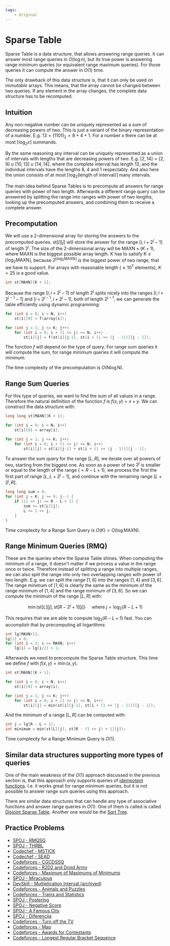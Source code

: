 ```yaml
---
tags:
    - Original
---
```


# Sparse Table

Sparse Table is a data structure, that allows answering range queries. It can answer most range queries in $O(\log n)$, but its true power is answering range minimum queries (or equivalent range maximum queries). For those queries it can compute the answer in $O(1)$ time.

The only drawback of this data structure is, that it can only be used on _immutable_ arrays. This means, that the array cannot be changed between two queries. If any element in the array changes, the complete data structure has to be recomputed.

## Intuition

Any non-negative number can be uniquely represented as a sum of decreasing powers of two. This is just a variant of the binary representation of a number. E.g. $13 = (1101)_2 = 8 + 4 + 1$. For a number $x$ there can be at most $\lceil \log_2 x \rceil$ summands.

By the same reasoning any interval can be uniquely represented as a union of intervals with lengths that are decreasing powers of two. E.g. $[2, 14] = [2, 9] \cup [10, 13] \cup [14, 14]$, where the complete interval has length 13, and the individual intervals have the lengths 8, 4 and 1 respectably. And also here the union consists of at most $\lceil \log_2(\text{length of interval}) \rceil$ many intervals.

The main idea behind Sparse Tables is to precompute all answers for range queries with power of two length. Afterwards a different range query can be answered by splitting the range into ranges with power of two lengths, looking up the precomputed answers, and combining them to receive a complete answer.

## Precomputation

We will use a 2-dimensional array for storing the answers to the precomputed queries. $\text{st}[i][j]$ will store the answer for the range $[i, i + 2^j - 1]$ of length $2^j$. The size of the 2-dimensional array will be $\text{MAXN} \times (K + 1)$, where $\text{MAXN}$ is the biggest possible array length. $\text{K}$ has to satisfy $\text{K} \ge \lfloor \log_2 \text{MAXN} \rfloor$, because $2^{\lfloor \log_2 \text{MAXN} \rfloor}$ is the biggest power of two range, that we have to support. For arrays with reasonable length ($\le 10^7$ elements), $K = 25$ is a good value.

```{.cpp file=sparsetable_definition}
int st[MAXN][K + 1];
```

Because the range $[i, i + 2^j - 1]$ of length $2^j$ splits nicely into the ranges $[i, i + 2^{j - 1} - 1]$ and $[i + 2^{j - 1}, i + 2^j - 1]$, both of length $2^{j - 1}$, we can generate the table efficiently using dynamic programming:

```{.cpp file=sparsetable_generation}
for (int i = 0; i < N; i++)
    st[i][0] = f(array[i]);

for (int j = 1; j <= K; j++)
    for (int i = 0; i + (1 << j) <= N; i++)
        st[i][j] = f(st[i][j-1], st[i + (1 << (j - 1))][j - 1]);
```

The function $f$ will depend on the type of query. For range sum queries it will compute the sum, for range minimum queries it will compute the minimum.

The time complexity of the precomputation is $O(\text{N} \log \text{N})$.

## Range Sum Queries

For this type of queries, we want to find the sum of all values in a range. Therefore the natural definition of the function $f$ is $f(x, y) = x + y$. We can construct the data structure with:

```{.cpp file=sparsetable_sum_generation}
long long st[MAXN][K + 1];

for (int i = 0; i < N; i++)
    st[i][0] = array[i];

for (int j = 1; j <= K; j++)
    for (int i = 0; i + (1 << j) <= N; i++)
        st[i][j] = st[i][j-1] + st[i + (1 << (j - 1))][j - 1];
```

To answer the sum query for the range $[L, R]$, we iterate over all powers of two, starting from the biggest one. As soon as a power of two $2^j$ is smaller or equal to the length of the range ($= R - L + 1$), we process the first the first part of range $[L, L + 2^j - 1]$, and continue with the remaining range $[L + 2^j, R]$.

```{.cpp file=sparsetable_sum_query}
long long sum = 0;
for (int j = K; j >= 0; j--) {
    if ((1 << j) <= R - L + 1) {
        sum += st[L][j];
        L += 1 << j;
    }
}
```

Time complexity for a Range Sum Query is $O(K) = O(\log \text{MAXN})$.

## Range Minimum Queries (RMQ)

These are the queries where the Sparse Table shines. When computing the minimum of a range, it doesn't matter if we process a value in the range once or twice. Therefore instead of splitting a range into multiple ranges, we can also split the range into only two overlapping ranges with power of two length. E.g. we can split the range $[1, 6]$ into the ranges $[1, 4]$ and $[3, 6]$. The range minimum of $[1, 6]$ is clearly the same as the minimum of the range minimum of $[1, 4]$ and the range minimum of $[3, 6]$. So we can compute the minimum of the range $[L, R]$ with:

$$\min(\text{st}[L][j], \text{st}[R - 2^j + 1][j]) \quad \text{ where } j = \log_2(R - L + 1)$$

This requires that we are able to compute $\log_2(R - L + 1)$ fast. You can accomplish that by precomputing all logarithms:

```{.cpp file=sparse_table_log_table}
int lg[MAXN+1];
lg[1] = 0;
for (int i = 2; i <= MAXN; i++)
    lg[i] = lg[i/2] + 1;
```

Afterwards we need to precompute the Sparse Table structure. This time we define $f$ with $f(x, y) = \min(x, y)$.

```{.cpp file=sparse_table_minimum_generation}
int st[MAXN][K + 1];

for (int i = 0; i < N; i++)
    st[i][0] = array[i];

for (int j = 1; j <= K; j++)
    for (int i = 0; i + (1 << j) <= N; i++)
        st[i][j] = min(st[i][j-1], st[i + (1 << (j - 1))][j - 1]);
```

And the minimum of a range $[L, R]$ can be computed with:

```{.cpp file=sparse_table_minimum_query}
int j = lg[R - L + 1];
int minimum = min(st[L][j], st[R - (1 << j) + 1][j]);
```

Time complexity for a Range Minimum Query is $O(1)$.

## Similar data structures supporting more types of queries

One of the main weakness of the $O(1)$ approach discussed in the previous section is, that this approach only supports queries of [idempotent functions](https://en.wikipedia.org/wiki/Idempotence). I.e. it works great for range minimum queries, but it is not possible to answer range sum queries using this approach.

There are similar data structures that can handle any type of associative functions and answer range queries in $O(1)$. One of them is called is called [Disjoint Sparse Table](https://discuss.codechef.com/questions/117696/tutorial-disjoint-sparse-table). Another one would be the [Sqrt Tree](sqrt-tree.md).

## Practice Problems

-   [SPOJ - RMQSQ](http://www.spoj.com/problems/RMQSQ/)
-   [SPOJ - THRBL](http://www.spoj.com/problems/THRBL/)
-   [Codechef - MSTICK](https://www.codechef.com/problems/MSTICK)
-   [Codechef - SEAD](https://www.codechef.com/problems/SEAD)
-   [Codeforces - CGCDSSQ](http://codeforces.com/contest/475/problem/D)
-   [Codeforces - R2D2 and Droid Army](http://codeforces.com/problemset/problem/514/D)
-   [Codeforces - Maximum of Maximums of Minimums](http://codeforces.com/problemset/problem/872/B)
-   [SPOJ - Miraculous](http://www.spoj.com/problems/TNVFC1M/)
-   [DevSkill - Multiplication Interval (archived)](http://web.archive.org/web/20200922003506/https://devskill.com/CodingProblems/ViewProblem/19)
-   [Codeforces - Animals and Puzzles](http://codeforces.com/contest/713/problem/D)
-   [Codeforces - Trains and Statistics](http://codeforces.com/contest/675/problem/E)
-   [SPOJ - Postering](http://www.spoj.com/problems/POSTERIN/)
-   [SPOJ - Negative Score](http://www.spoj.com/problems/RPLN/)
-   [SPOJ - A Famous City](http://www.spoj.com/problems/CITY2/)
-   [SPOJ - Diferencija](http://www.spoj.com/problems/DIFERENC/)
-   [Codeforces - Turn off the TV](http://codeforces.com/contest/863/problem/E)
-   [Codeforces - Map](http://codeforces.com/contest/15/problem/D)
-   [Codeforces - Awards for Contestants](http://codeforces.com/contest/873/problem/E)
-   [Codeforces - Longest Regular Bracket Sequence](http://codeforces.com/contest/5/problem/C)
